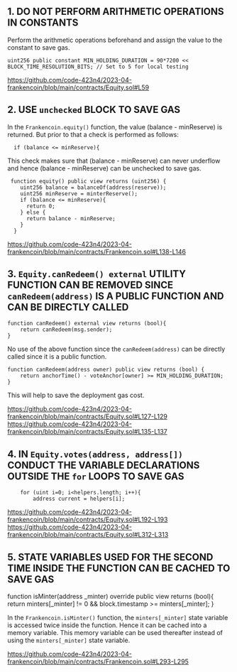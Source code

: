 ## 1. DO NOT PERFORM ARITHMETIC OPERATIONS IN CONSTANTS

Perform the arithmetic operations beforehand and assign the value to the constant to save gas.

    uint256 public constant MIN_HOLDING_DURATION = 90*7200 << BLOCK_TIME_RESOLUTION_BITS; // Set to 5 for local testing

https://github.com/code-423n4/2023-04-frankencoin/blob/main/contracts/Equity.sol#L59

## 2. USE `unchecked` BLOCK TO SAVE GAS

In the `Frankencoin.equity()` function, the value (balance - minReserve) is returned. But prior to that a check is performed as follows:

      if (balance <= minReserve){
	  
This check makes sure that (balance - minReserve) can never underflow and hence (balance - minReserve) can be unchecked to save gas.

     function equity() public view returns (uint256) {
        uint256 balance = balanceOf(address(reserve));
        uint256 minReserve = minterReserve();
        if (balance <= minReserve){
          return 0;
        } else {
          return balance - minReserve;
        }
      }
	
https://github.com/code-423n4/2023-04-frankencoin/blob/main/contracts/Frankencoin.sol#L138-L146


## 3. `Equity.canRedeem() external` UTILITY FUNCTION CAN BE REMOVED SINCE `canRedeem(address)` IS A PUBLIC FUNCTION AND CAN BE DIRECTLY CALLED

    function canRedeem() external view returns (bool){
        return canRedeem(msg.sender);
    }
	
No use of the above function since the `canRedeem(address)` can be directly called since it is a public function.

    function canRedeem(address owner) public view returns (bool) {
        return anchorTime() - voteAnchor[owner] >= MIN_HOLDING_DURATION;
    }

This will help to save the deployment gas cost.
	
https://github.com/code-423n4/2023-04-frankencoin/blob/main/contracts/Equity.sol#L127-L129
https://github.com/code-423n4/2023-04-frankencoin/blob/main/contracts/Equity.sol#L135-L137

## 4. IN `Equity.votes(address, address[])` CONDUCT THE VARIABLE DECLARATIONS OUTSIDE THE `for` LOOPS TO SAVE GAS

        for (uint i=0; i<helpers.length; i++){
            address current = helpers[i];
			
https://github.com/code-423n4/2023-04-frankencoin/blob/main/contracts/Equity.sol#L192-L193
https://github.com/code-423n4/2023-04-frankencoin/blob/main/contracts/Equity.sol#L312-L313

## 5. STATE VARIABLES USED FOR THE SECOND TIME INSIDE THE FUNCTION CAN BE CACHED TO SAVE GAS

   function isMinter(address _minter) override public view returns (bool){
      return minters[_minter] != 0 && block.timestamp >= minters[_minter];
   }

In the `Frankencoin.isMinter()` function, the `minters[_minter]` state variable is accessed twice inside the function.
Hence it can be cached into a memory variable. This memory variable can be used thereafter instead of using the `minters[_minter]` state variable.

https://github.com/code-423n4/2023-04-frankencoin/blob/main/contracts/Frankencoin.sol#L293-L295